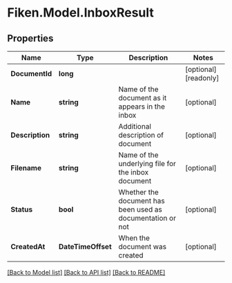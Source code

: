 # Fiken.Model.InboxResult

## Properties

Name | Type | Description | Notes
------------ | ------------- | ------------- | -------------
**DocumentId** | **long** |  | [optional] [readonly] 
**Name** | **string** | Name of the document as it appears in the inbox | [optional] 
**Description** | **string** | Additional description of document | [optional] 
**Filename** | **string** | Name of the underlying file for the inbox document | [optional] 
**Status** | **bool** | Whether the document has been used as documentation or not | [optional] 
**CreatedAt** | **DateTimeOffset** | When the document was created | [optional] 

[[Back to Model list]](../../README.md#documentation-for-models) [[Back to API list]](../../README.md#documentation-for-api-endpoints) [[Back to README]](../../README.md)

